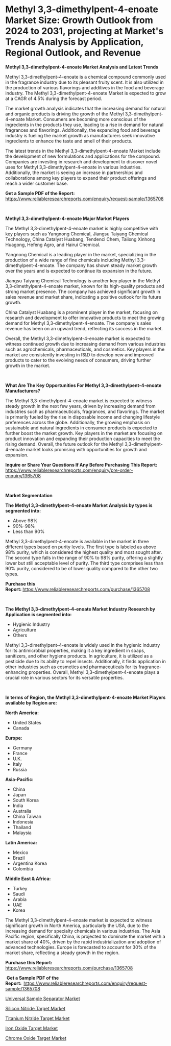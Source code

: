 <p><h1>Methyl 3,3-dimethylpent-4-enoate Market Size: Growth Outlook from 2024 to 2031, projecting at Market's Trends Analysis by Application, Regional Outlook, and Revenue</h1></p><p><strong>Methyl 3,3-dimethylpent-4-enoate Market Analysis and Latest Trends</strong></p>
<p><p>Methyl 3,3-dimethylpent-4-enoate is a chemical compound commonly used in the fragrance industry due to its pleasant fruity scent. It is also utilized in the production of various flavorings and additives in the food and beverage industry. The Methyl 3,3-dimethylpent-4-enoate Market is expected to grow at a CAGR of 4.5% during the forecast period.</p><p>The market growth analysis indicates that the increasing demand for natural and organic products is driving the growth of the Methyl 3,3-dimethylpent-4-enoate Market. Consumers are becoming more conscious of the ingredients in the products they use, leading to a rise in demand for natural fragrances and flavorings. Additionally, the expanding food and beverage industry is fueling the market growth as manufacturers seek innovative ingredients to enhance the taste and smell of their products.</p><p>The latest trends in the Methyl 3,3-dimethylpent-4-enoate Market include the development of new formulations and applications for the compound. Companies are investing in research and development to discover novel uses for Methyl 3,3-dimethylpent-4-enoate in various industries. Additionally, the market is seeing an increase in partnerships and collaborations among key players to expand their product offerings and reach a wider customer base.</p></p>
<p><strong>Get a Sample PDF of the Report:&nbsp;</strong> <a href="https://www.reliableresearchreports.com/enquiry/request-sample/1365708">https://www.reliableresearchreports.com/enquiry/request-sample/1365708</a></p>
<p>&nbsp;</p>
<p><strong>Methyl 3,3-dimethylpent-4-enoate Major Market Players</strong></p>
<p><p>The Methyl 3,3-dimethylpent-4-enoate market is highly competitive with key players such as Yangnong Chemical, Jiangsu Taiyang Chemical Technology, China Catalyst Huabang, Tendenci Chem, Taiixng Xinhong Huagong, Hefeng Agro, and Hairui Chemical. </p><p>Yangnong Chemical is a leading player in the market, specializing in the production of a wide range of fine chemicals including Methyl 3,3-dimethylpent-4-enoate. The company has shown steady market growth over the years and is expected to continue its expansion in the future. </p><p>Jiangsu Taiyang Chemical Technology is another key player in the Methyl 3,3-dimethylpent-4-enoate market, known for its high-quality products and strong market presence. The company has achieved significant growth in sales revenue and market share, indicating a positive outlook for its future growth.</p><p>China Catalyst Huabang is a prominent player in the market, focusing on research and development to offer innovative products to meet the growing demand for Methyl 3,3-dimethylpent-4-enoate. The company's sales revenue has been on an upward trend, reflecting its success in the market.</p><p>Overall, the Methyl 3,3-dimethylpent-4-enoate market is expected to witness continued growth due to increasing demand from various industries such as agrochemicals, pharmaceuticals, and cosmetics. Key players in the market are consistently investing in R&D to develop new and improved products to cater to the evolving needs of consumers, driving further growth in the market.</p></p>
<p>&nbsp;</p>
<p><strong>What Are The Key Opportunities For Methyl 3,3-dimethylpent-4-enoate Manufacturers?</strong></p>
<p><p>The Methyl 3,3-dimethylpent-4-enoate market is expected to witness steady growth in the next few years, driven by increasing demand from industries such as pharmaceuticals, fragrances, and flavorings. The market is primarily fueled by the rise in disposable income and changing lifestyle preferences across the globe. Additionally, the growing emphasis on sustainable and natural ingredients in consumer products is expected to further boost the market growth. Key players in the market are focusing on product innovation and expanding their production capacities to meet the rising demand. Overall, the future outlook for the Methyl 3,3-dimethylpent-4-enoate market looks promising with opportunities for growth and expansion.</p></p>
<p><strong>Inquire or Share Your Questions If Any Before Purchasing This Report:</strong> <a href="https://www.reliableresearchreports.com/enquiry/pre-order-enquiry/1365708">https://www.reliableresearchreports.com/enquiry/pre-order-enquiry/1365708</a></p>
<p>&nbsp;</p>
<p><strong>Market Segmentation</strong></p>
<p><strong>The Methyl 3,3-dimethylpent-4-enoate Market Analysis by types is segmented into:</strong></p>
<p><ul><li>Above 98%</li><li>90%-98%</li><li>Less than 90%</li></ul></p>
<p><p>Methyl 3,3-dimethylpent-4-enoate is available in the market in three different types based on purity levels. The first type is labeled as above 98% purity, which is considered the highest quality and most sought after. The second type falls in the range of 90% to 98% purity, offering a slightly lower but still acceptable level of purity. The third type comprises less than 90% purity, considered to be of lower quality compared to the other two types.</p></p>
<p><strong>Purchase this Report:&nbsp;</strong><a href="https://www.reliableresearchreports.com/purchase/1365708">https://www.reliableresearchreports.com/purchase/1365708</a></p>
<p>&nbsp;</p>
<p><strong>The Methyl 3,3-dimethylpent-4-enoate Market Industry Research by Application is segmented into:</strong></p>
<p><ul><li>Hygienic Industry</li><li>Agriculture</li><li>Others</li></ul></p>
<p><p>Methyl 3,3-dimethylpent-4-enoate is widely used in the hygienic industry for its antimicrobial properties, making it a key ingredient in soaps, sanitizers, and other hygiene products. In agriculture, it is utilized as a pesticide due to its ability to repel insects. Additionally, it finds application in other industries such as cosmetics and pharmaceuticals for its fragrance-enhancing properties. Overall, Methyl 3,3-dimethylpent-4-enoate plays a crucial role in various sectors for its versatile properties.</p></p>
<p>&nbsp;</p>
<p><strong>In terms of Region, the Methyl 3,3-dimethylpent-4-enoate Market Players available by Region are:</strong></p>
<p>
    <p> <strong> North America: </strong>
        <ul>
            <li>United States</li>
            <li>Canada</li>
        </ul>
        </p> 
    <p> <strong> Europe: </strong>
        <ul>
            <li>Germany</li>
            <li>France</li>
            <li>U.K.</li>
            <li>Italy</li>
            <li>Russia</li>
        </ul>
        </p> 
    <p> <strong> Asia-Pacific: </strong>
        <ul>
            <li>China</li>
            <li>Japan</li>
            <li>South Korea</li>
            <li>India</li>
            <li>Australia</li>
            <li>China Taiwan</li>
            <li>Indonesia</li>
            <li>Thailand</li>
            <li>Malaysia</li>
        </ul>
        </p> 
    <p> <strong> Latin America: </strong>
        <ul>
            <li>Mexico</li>
            <li>Brazil</li>
            <li>Argentina Korea</li>
            <li>Colombia</li>
        </ul>
        </p> 
    <p> <strong> Middle East & Africa: </strong>
        <ul>
            <li>Turkey</li>
            <li>Saudi</li>
            <li>Arabia</li>
            <li>UAE</li>
            <li>Korea</li>
        </ul>
    </p>
    </p>
<p><p>The Methyl 3,3-dimethylpent-4-enoate market is expected to witness significant growth in North America, particularly the USA, due to the increasing demand for specialty chemicals in various industries. The Asia Pacific region, specifically China, is projected to dominate the market with a market share of 40%, driven by the rapid industrialization and adoption of advanced technologies. Europe is forecasted to account for 30% of the market share, reflecting a steady growth in the region.</p></p>
<p><strong>Purchase this Report: </strong><a href="https://www.reliableresearchreports.com/purchase/1365708">https://www.reliableresearchreports.com/purchase/1365708</a></p>
<p>&nbsp;<strong>Get a Sample PDF of the Report:&nbsp;&nbsp;</strong><a href="https://www.reliableresearchreports.com/enquiry/request-sample/1365708">https://www.reliableresearchreports.com/enquiry/request-sample/1365708</a></p>
<p><strong></strong></p>
<p><p><a href="https://medium.com/@amosmonahan243/universal-sample-separator-nbsp-market-focuses-on-market-share-size-and-projected-forecast-till-fd45a38fe342">Universal Sample Separator Market</a></p><p><a href="https://medium.com/@amosmonahan243/silicon-nitride-target-market-trends-and-market-analysis-forecasted-for-period-2024-2031-079a34fc7ffb">Silicon Nitride Target Market</a></p><p><a href="https://medium.com/@amosmonahan243/titanium-nitride-target-market-analysis-and-sze-forecasted-for-period-from-2024-to-2031-1b704780f97b">Titanium Nitride Target Market</a></p><p><a href="https://medium.com/@amosmonahan243/iron-oxide-target-market-analysis-its-cagr-market-segmentation-and-global-industry-overview-c3b152ae5b94">Iron Oxide Target Market</a></p><p><a href="https://medium.com/@amosmonahan243/chrome-oxide-target-market-research-report-its-history-and-forecast-2024-to-2031-4567af7d47e6">Chrome Oxide Target Market</a></p></p>